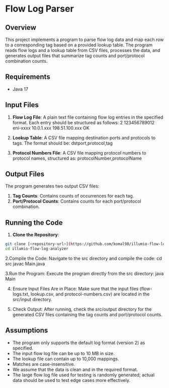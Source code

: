 # Flow Log Parser

## Overview
This project implements a program to parse flow log data and map each row to a corresponding tag based on a provided lookup table. The program reads flow logs and a lookup table from CSV files, processes the data, and generates output files that summarize tag counts and port/protocol combination counts.

## Requirements
- Java 17
  
## Input Files
1. **Flow Log File**: A plain text file containing flow log entries in the specified format. Each entry should be structured as follows:
   2 123456789012 eni-xxxx 10.0.1.xxx 198.51.100.xxx <dstPort> <srcPort> <protocolNumber> <otherFields> <startTime> <endTime> <action> OK

2. **Lookup Table**: A CSV file mapping destination ports and protocols to tags. The format should be:
   dstport,protocol,tag

3. **Protocol Numbers File**: A CSV file mapping protocol numbers to protocol names, structured as:
    protocolNumber,protocolName

## Output Files
The program generates two output CSV files:

1. **Tag Counts**: Contains counts of occurrences for each tag.
2. **Port/Protocol Counts**: Contains counts for each port/protocol combination.

## Running the Code
1. **Clone the Repository**:
```bash
git clone [<repository-url>](https://github.com/komal98/illumio-flow-log-analyzer.git)
cd illumio-flow-log-analyzer
```
2.Compile the Code: Navigate to the src directory and compile the code:
  cd src
  javac Main.java

3.Run the Program: Execute the program directly from the src directory:
  java Main

4. Ensure Input Files Are in Place: Make sure that the input files (flow-logs.txt, lookup.csv, and protocol-numbers.csv) are located in the src/input directory.

5. Check Output: After running, check the src/output directory for the generated CSV files containing the tag counts and port/protocol counts.



## Assumptions
- The program only supports the default log format (version 2) as specified.
- The input flow log file can be up to 10 MB in size.
- The lookup file can contain up to 10,000 mappings.
- Matches are case-insensitive.
- We assume that the data is clean and in the required format.
- The large flow log file used for testing is randomly generated; actual data should be used to test edge cases more effectively.
